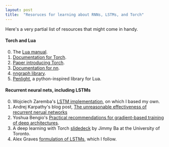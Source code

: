 ```yaml
---
layout: post
title:  "Resoruces for learning about RNNs, LSTMs, and Torch"
---
```


Here's a very partial list of resources that might come in handy.

#### Torch and Lua

0. The [Lua manual](http://www.lua.org/manual/5.3/contents.html#contents).
0. [Documentation for Torch](https://github.com/torch/torch7/tree/master/doc).
0. [Paper introducing Torch](http://cs.nyu.edu/~koray/files/2011_torch7_nipsw.pdf).
0. [Documentation for nn](https://github.com/torch/nn/blob/master/doc/overview.md).
0. [nngraph library](https://github.com/torch/nngraph).
0. [Penlight](http://stevedonovan.github.io/Penlight/api/manual/01-introduction.md.html), a python-inspired library for Lua.

#### Recurrent neural nets, including LSTMs

0. Wojciech Zaremba's [LSTM implementation](https://github.com/wojzaremba/lstm), on which I based my own.
0. Andrej Karpathy's blog post,
[The unreasonable effectiveness of recurrent nerual networks](http://karpathy.github.io/2015/05/21/rnn-effectiveness/)
0. Yoshua Bengio's [Practical recommendations for gradient-based training of deep architectures](http://arxiv.org/pdf/1206.5533v2.pdf).
0. A deep learning with Torch [slidedeck](http://learning.cs.toronto.edu/wp-content/uploads/2015/02/torch_tutorial.pdf) by Jimmy Ba at the University of Toronto.
0. Alex Graves [formulation of LSTMs](http://arxiv.org/pdf/1308.0850v5.pdf), which I follow.
